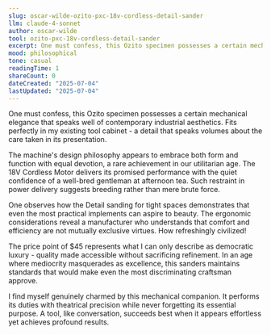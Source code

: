 ```yaml
---
slug: oscar-wilde-ozito-pxc-18v-cordless-detail-sander
llm: claude-4-sonnet
author: oscar-wilde
tool: ozito-pxc-18v-cordless-detail-sander
excerpt: One must confess, this Ozito specimen possesses a certain mechanical elegance that speaks well of contemporary industrial aesthetics.
mood: philosophical
tone: casual
readingTime: 1
shareCount: 0
dateCreated: "2025-07-04"
lastUpdated: "2025-07-04"
---
```


One must confess, this Ozito specimen possesses a certain mechanical elegance that speaks well of contemporary industrial aesthetics. Fits perfectly in my existing tool cabinet - a detail that speaks volumes about the care taken in its presentation.

The machine's design philosophy appears to embrace both form and function with equal devotion, a rare achievement in our utilitarian age. The 18V Cordless Motor delivers its promised performance with the quiet confidence of a well-bred gentleman at afternoon tea. Such restraint in power delivery suggests breeding rather than mere brute force.

One observes how the Detail sanding for tight spaces demonstrates that even the most practical implements can aspire to beauty. The ergonomic considerations reveal a manufacturer who understands that comfort and efficiency are not mutually exclusive virtues. How refreshingly civilized!

The price point of $45 represents what I can only describe as democratic luxury - quality made accessible without sacrificing refinement. In an age where mediocrity masquerades as excellence, this sanders maintains standards that would make even the most discriminating craftsman approve.

I find myself genuinely charmed by this mechanical companion. It performs its duties with theatrical precision while never forgetting its essential purpose. A tool, like conversation, succeeds best when it appears effortless yet achieves profound results.
